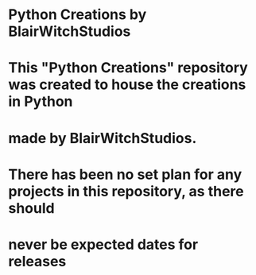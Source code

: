 # Python Creations by BlairWitchStudios

# This "Python Creations" repository was created to house the creations in Python
# made by BlairWitchStudios.

# There has been no set plan for any projects in this repository, as there should
# never be expected dates for releases